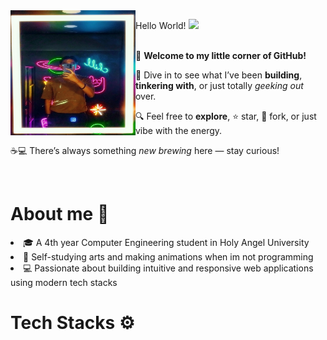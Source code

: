 <img src="https://github.com/Freiderich/Freiderich/blob/main/images/IMG_20250705_163833.jpg" width="200" height="200" align="left">
    <p>
      Hello World! <img src="https://media.giphy.com/media/hvRJCLFzcasrR4ia7z/giphy.gif" width="25"
    </p>
      <p><br>
  🎉 <strong>Welcome to my little corner of GitHub!</strong> <br>

  🚀 Dive in to see what I’ve been <strong>building</strong>, <strong>tinkering with</strong>, or just totally <em>geeking out</em> over. <br>

  🔍 Feel free to <strong>explore</strong>, ⭐ star, 🍴 fork, or just vibe with the energy. <br>

  ☕💻 There’s always something <em>new brewing</em> here — stay curious!
      </p>

<!-- About me -->
<div style="clear: both;"></div>
<br>
<div style="clear: both;"></div>
<H1>About me 🧑</H1>
<p>
 <li>🎓 A 4th year Computer Engineering student in Holy Angel University </li> 
 <li>🎨 Self-studying arts and making animations when im not programming</li>
 <li>💻 Passionate about building intuitive and responsive web applications using modern tech stacks</li> 
</p>

<div>
<H1>Tech Stacks ⚙</H1>   
</div>

